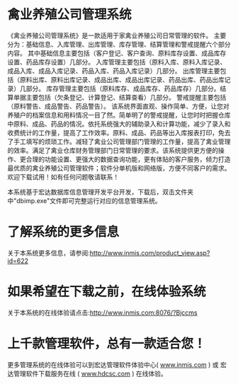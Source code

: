 # 禽业养殖公司管理系统

《禽业养殖公司管理系统》是一款适用于家禽业养殖公司日常管理的软件。
主要分为：基础信息、入库管理、出库管理、库存管理、结算管理和警戒提醒六个部分内容。
其中基础信息主要包括（客户登记、客户查询、原料库存设置、成品库存设置、药品库存设置）几部分。
入库管理主要包括（原料入库、原料入库记录、成品入库、成品入库记录、药品入库、药品入库记录）几部分。
出库管理主要包括（原料出库、原料出库记录、成品出库、成品出库记录、药品出库、药品出库记录）几部分。
库存管理主要包括（原料库存、成品库存、药品库存）几部分。结算单据主要包括（欠条登记、计算登记、结算查看）几部分。
警戒提醒主要包括（原料警告、成品警告、药品警告）。
该系统界面直观、操作简单、方便，让您对养殖户的档案信息和用料情况一目了然。简单明了的警戒提醒，让您时时把握仓库中原料、成品、药品的情况。依托系统强大的辅助录入和计算功能，减少了录入和收费统计的工作量，提高了工作效率。原料、成品、药品等出入库报表打印，免去了手工填写的烦琐工作。减轻了禽业公司管理部门管理的工作量，提高了禽业管理的效率。满足了禽业仓库财务管理部门日常管理的要求。该系统提供更方便的操作、更合理的功能设置、更强大的数据查询功能，更有体贴的客户服务，倾力打造最优质的禽业养殖公司管理软件；软件分单机版和网络版，方便不同客户的需求。欢迎下载试用！如有任何问题敬请联系！



本系统基于宏达数据库信息管理开发平台开发，下载后，双击文件夹中"dbimp.exe"文件即可完整运行对应的信息管理系统。

# 了解系统的更多信息

关于本系统更多信息，请参阅:http://www.inmis.com/product_view.asp?id=622

# 如果希望在下载之前，在线体验系统

关于本系统的在线体验请点击:http://www.inmis.com:8076/?Bjccms

# 上千款管理软件，总有一款适合您！

更多管理系统的在线体验可以到宏达管理软件体验中心( www.inmis.com ) 或 宏达管理软件下载服务在线 ( www.hdcsc.com ) 在线体验。

